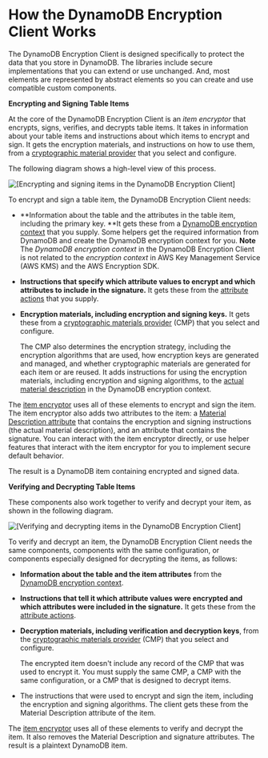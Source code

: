# How the DynamoDB Encryption Client Works<a name="how-it-works"></a>

The DynamoDB Encryption Client is designed specifically to protect the data that you store in DynamoDB\. The libraries include secure implementations that you can extend or use unchanged\. And, most elements are represented by abstract elements so you can create and use compatible custom components\.

**Encrypting and Signing Table Items**

At the core of the DynamoDB Encryption Client is an *item encryptor* that encrypts, signs, verifies, and decrypts table items\. It takes in information about your table items and instructions about which items to encrypt and sign\. It gets the encryption materials, and instructions on how to use them, from a [cryptographic material provider](concepts.md#concept-material-provider) that you select and configure\. 

The following diagram shows a high\-level view of this process\.

![\[Encrypting and signing items in the DynamoDB Encryption Client\]](http://docs.aws.amazon.com/dynamodb-encryption-client/latest/devguide/images/arch-encrypt.png)

To encrypt and sign a table item, the DynamoDB Encryption Client needs:
+ **Information about the table and the attributes in the table item, including the primary key\. **It gets these from a [DynamoDB encryption context](concepts.md#encryption-context) that you supply\. Some helpers get the required information from DynamoDB and create the DynamoDB encryption context for you\. 
**Note**  
The *DynamoDB encryption context* in the DynamoDB Encryption Client is not related to the *encryption context* in AWS Key Management Service \(AWS KMS\) and the AWS Encryption SDK\.
+ **Instructions that specify which attribute values to encrypt and which attributes to include in the signature\.** It gets these from the [attribute actions](concepts.md#attribute-actions) that you supply\.
+ **Encryption materials, including encryption and signing keys\.** It gets these from a [cryptographic materials provider](concepts.md#concept-material-provider) \(CMP\) that you select and configure\. 

  The CMP also determines the encryption strategy, including the encryption algorithms that are used, how encryption keys are generated and managed, and whether cryptographic materials are generated for each item or are reused\. It adds instructions for using the encryption materials, including encryption and signing algorithms, to the [actual material description](concepts.md#material-description) in the DynamoDB encryption context\.

The [item encryptor](concepts.md#item-encryptor) uses all of these elements to encrypt and sign the item\. The item encryptor also adds two attributes to the item: a [Material Description attribute](concepts.md#material-description) that contains the encryption and signing instructions \(the actual material description\), and an attribute that contains the signature\. You can interact with the item encryptor directly, or use helper features that interact with the item encryptor for you to implement secure default behavior\.

The result is a DynamoDB item containing encrypted and signed data\.

**Verifying and Decrypting Table Items**

These components also work together to verify and decrypt your item, as shown in the following diagram\.

![\[Verifying and decrypting items in the DynamoDB Encryption Client\]](http://docs.aws.amazon.com/dynamodb-encryption-client/latest/devguide/images/arch-decrypt.png)

To verify and decrypt an item, the DynamoDB Encryption Client needs the same components, components with the same configuration, or components especially designed for decrypting the items, as follows:
+ **Information about the table and the item attributes** from the [DynamoDB encryption context](concepts.md#encryption-context)\.
+ **Instructions that tell it which attribute values were encrypted and which attributes were included in the signature\.** It gets these from the [attribute actions](concepts.md#attribute-actions)\.
+ **Decryption materials, including verification and decryption keys**, from the [cryptographic materials provider](concepts.md#concept-material-provider) \(CMP\) that you select and configure\.

  The encrypted item doesn't include any record of the CMP that was used to encrypt it\. You must supply the same CMP, a CMP with the same configuration, or a CMP that is designed to decrypt items\.
+ The instructions that were used to encrypt and sign the item, including the encryption and signing algorithms\. The client gets these from the Material Description attribute of the item\.

The [item encryptor](concepts.md#item-encryptor) uses all of these elements to verify and decrypt the item\. It also removes the Material Description and signature attributes\. The result is a plaintext DynamoDB item\.